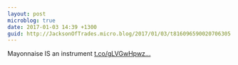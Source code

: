 ```yaml
---
layout: post
microblog: true
date: 2017-01-03 14:39 +1300
guid: http://JacksonOfTrades.micro.blog/2017/01/03/t816096590020706305.html
---
```

Mayonnaise IS an instrument [t.co/gLVGwHpwz...](https://t.co/gLVGwHpwzx)
